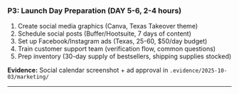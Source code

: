 ### **P3: Launch Day Preparation (DAY 5-6, 2-4 hours)**

1. Create social media graphics (Canva, Texas Takeover theme)
2. Schedule social posts (Buffer/Hootsuite, 7 days of content)
3. Set up Facebook/Instagram ads (Texas, 25-60, $50/day budget)
4. Train customer support team (verification flow, common questions)
5. Prep inventory (30-day supply of bestsellers, shipping supplies stocked)

**Evidence:** Social calendar screenshot + ad approval in `.evidence/2025-10-03/marketing/`

---
